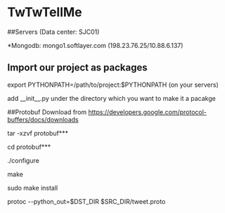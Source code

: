 # TwTwTellMe

##Servers (Data center: SJC01)

*Mongodb: mongo1.softlayer.com (198.23.76.25/10.88.6.137)

## Import our project as packages
export PYTHONPATH=/path/to/project:$PYTHONPATH (on your servers)

add \_\_init\_\_.py under the directory which you want to make it a pacakge

##Protobuf
Download from https://developers.google.com/protocol-buffers/docs/downloads

tar -xzvf protobuf***

cd protobuf***

./configure

make

sudo make install

protoc --python_out=$DST_DIR $SRC_DIR/tweet.proto

